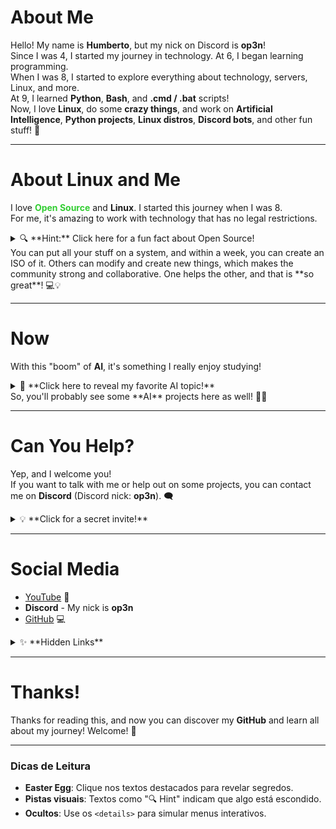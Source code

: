 # About Me  
Hello! My name is **Humberto**, but my nick on Discord is **op3n**!  
Since I was 4, I started my journey in technology. At 6, I began learning programming.  
When I was 8, I started to explore everything about technology, servers, Linux, and more.  
At 9, I learned **Python**, **Bash**, and **.cmd / .bat** scripts!  
Now, I love **Linux**, do some **crazy things**, and work on **Artificial Intelligence**, **Python projects**, **Linux distros**, **Discord bots**, and other fun stuff! 🚀  

---

# About Linux and Me  
I love **<span style="color: limegreen;">Open Source</span>** and **Linux**. I started this journey when I was 8.  
For me, it's amazing to work with technology that has no legal restrictions.  
<details>
  <summary>🔍 **Hint:** Click here for a fun fact about Open Source!</summary>
  <p>Did you know? My favorite Linux distro is <b>Pop!_OS</b>, but I often experiment with Fedora and Arch Linux too. 🐧</p>
</details>  
You can put all your stuff on a system, and within a week, you can create an ISO of it. Others can modify and create new things, which makes the community strong and collaborative. One helps the other, and that is **so great**! 💻💡  

---

# Now  
With this "boom" of **AI**, it's something I really enjoy studying!  
<details>
  <summary>🤖 **Click here to reveal my favorite AI topic!**</summary>
  <p>I’m fascinated by <b>Generative AI</b>, like GPT and Stable Diffusion. 🚀</p>
</details>  
So, you'll probably see some **AI** projects here as well! 🤖✨  

---

# Can You Help?  
Yep, and I welcome you!  
If you want to talk with me or help out on some projects, you can contact me on **Discord** (Discord nick: **op3n**). 🗨️  
<details>
  <summary>💡 **Click for a secret invite!**</summary>
  <p>Join my Discord server and collaborate: <a href="https://discord.gg/yourserverlink">Click here</a>!</p>
</details>  

---

# Social Media  

- [YouTube](https://www.youtube.com/@watcl/) 🎥  
- **Discord** - My nick is **op3n**  
- [GitHub](https://github.com/op3ny) 💻  
<details>
  <summary>✨ **Hidden Links**</summary>
  <p>Follow me on Twitter and Mastodon for more updates. Links coming soon! 🐦</p>
</details>  

---

# Thanks!  
Thanks for reading this, and now you can discover my **GitHub** and learn all about my journey! Welcome! 🎉  

---

### **Dicas de Leitura**
- **Easter Egg**: Clique nos textos destacados para revelar segredos.  
- **Pistas visuais**: Textos como "🔍 Hint" indicam que algo está escondido.  
- **Ocultos**: Use os `<details>` para simular menus interativos.  
